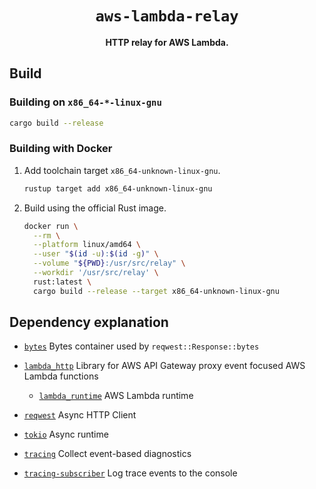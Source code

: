 <div align="center">
  <h1><code>aws-lambda-relay</code></h1>
  <p><strong>HTTP relay for AWS Lambda.</strong></p>
</div>

## Build

### Building on `x86_64-*-linux-gnu`

```sh
cargo build --release
```

### Building with Docker

1. Add toolchain target `x86_64-unknown-linux-gnu`.

   ```sh
   rustup target add x86_64-unknown-linux-gnu
   ```

2. Build using the official Rust image.

   ```sh
   docker run \
     --rm \
     --platform linux/amd64 \
     --user "$(id -u):$(id -g)" \
     --volume "${PWD}:/usr/src/relay" \
     --workdir '/usr/src/relay' \
     rust:latest \
     cargo build --release --target x86_64-unknown-linux-gnu
   ```

## Dependency explanation

- [`bytes`](https://lib.rs/crates/bytes) Bytes container used by `reqwest::Response::bytes`

- [`lambda_http`](https://lib.rs/crates/lambda_http) Library for AWS API Gateway proxy event focused AWS Lambda functions

  - [`lambda_runtime`](https://lib.rs/crates/lambda_runtime) AWS Lambda runtime

- [`reqwest`](https://lib.rs/crates/reqwest) Async HTTP Client

- [`tokio`](https://lib.rs/crates/tokio) Async runtime

- [`tracing`](https://lib.rs/crates/tracing) Collect event-based diagnostics

- [`tracing-subscriber`](https://lib.rs/crates/tracing-subscriber) Log trace events to the console
